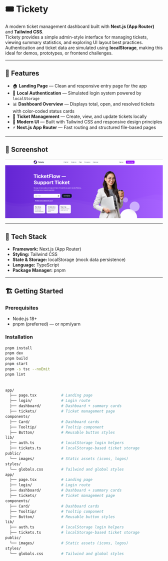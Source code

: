 # 🎟️ Tickety

A modern ticket management dashboard built with **Next.js (App Router)** and **Tailwind CSS**.  
Tickety provides a simple admin-style interface for managing tickets, viewing summary statistics, and exploring UI layout best practices.  
Authentication and ticket data are simulated using **localStorage**, making this ideal for demos, prototypes, or frontend challenges.

---

## 🚀 Features

- 🏠 **Landing Page** — Clean and responsive entry page for the app  
- 🔐 **Local Authentication** — Simulated login system powered by `localStorage`  
- 📊 **Dashboard Overview** — Displays total, open, and resolved tickets with color-coded status cards  
- 🎫 **Ticket Management** — Create, view, and update tickets locally  
- 🌙 **Modern UI** — Built with Tailwind CSS and responsive design principles  
- ⚡ **Next.js App Router** — Fast routing and structured file-based pages

---

## 📸 Screenshot

![Tickety Dashboard Screenshot](./public/image.png)

---

## 🧰 Tech Stack

- **Framework:** Next.js (App Router)
- **Styling:** Tailwind CSS
- **State & Storage:** localStorage (mock data persistence)
- **Language:** TypeScript
- **Package Manager:** pnpm

---

## 🏗️ Getting Started

### Prerequisites

- Node.js 18+  
- pnpm (preferred) — or npm/yarn

### Installation

```bash
pnpm install
pnpm dev
pnpm build
pnpm start
pnpm -s tsc --noEmit
pnpm lint


app/
  ├── page.tsx           # Landing page
  ├── login/             # Login route
  ├── dashboard/         # Dashboard + summary cards
  ├── tickets/           # Ticket management page
components/
  ├── Card/              # Dashboard cards
  ├── Tooltip/           # Tooltip component
  ├── Button/            # Reusable button styles
lib/
  ├── auth.ts            # localStorage login helpers
  ├── tickets.ts         # localStorage-based ticket storage
public/
  └── images/            # Static assets (icons, logos)
styles/
  └── globals.css        # Tailwind and global styles
app/
  ├── page.tsx           # Landing page
  ├── login/             # Login route
  ├── dashboard/         # Dashboard + summary cards
  ├── tickets/           # Ticket management page
components/
  ├── Card/              # Dashboard cards
  ├── Tooltip/           # Tooltip component
  ├── Button/            # Reusable button styles
lib/
  ├── auth.ts            # localStorage login helpers
  ├── tickets.ts         # localStorage-based ticket storage
public/
  └── images/            # Static assets (icons, logos)
styles/
  └── globals.css        # Tailwind and global styles
